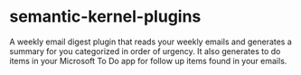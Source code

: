 # semantic-kernel-plugins
A weekly email digest plugin that reads your weekly emails and generates a summary for you categorized in order of urgency. It also generates to do items in your Microsoft To Do app for follow up items found in your emails.
